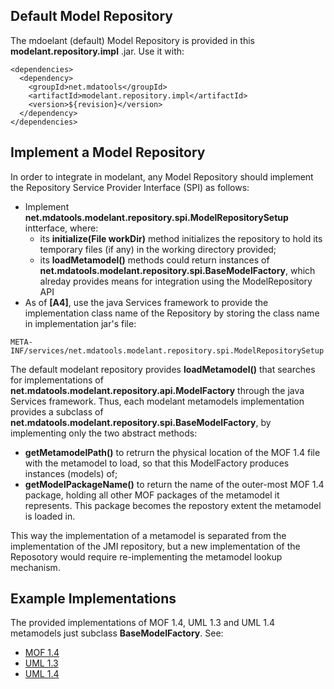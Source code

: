Default Model Repository
------------------------

The mdoelant (default) Model Repository is provided in this **modelant.repository.impl** .jar. Use it with:
```
<dependencies>
  <dependency>
    <groupId>net.mdatools</groupId>
    <artifactId>modelant.repository.impl</artifactId>
    <version>${revision}</version>
  </dependency>
</dependencies>
```

Implement a Model Repository
----------------------------

In order to integrate in modelant, any Model Repository should implement the Repository Service Provider Interface (SPI) as follows:

* Implement **net.mdatools.modelant.repository.spi.ModelRepositorySetup** intterface, where:
    * its **initialize(File workDir)** method initializes the repository to hold its temporary files (if any) in the working directory provided;
    * its **loadMetamodel()** methods could return instances of **net.mdatools.modelant.repository.spi.BaseModelFactory**, which alreday provides means for integration using the ModelRepository API
* As of **\[A4\]**, use the java Services framework to provide the implementation class name of the Repository by storing the class name in implementation jar's file:
```
META-INF/services/net.mdatools.modelant.repository.spi.ModelRepositorySetup
```

The default modelant repository provides **loadMetamodel()** that searches for implementations of **net.mdatools.modelant.repository.api.ModelFactory** through the java Services framework. Thus, each modelant metamodels implementation provides a subclass of **net.mdatools.modelant.repository.spi.BaseModelFactory**, by implementing only the two abstract methods:

* **getMetamodelPath()** to retrurn the physical location of the MOF 1.4 file with the metamodel to load, so that this ModelFactory produces instances (models) of;
* **getModelPackageName()** to return the name of the outer-most MOF 1.4 package, holding all other MOF packages of the metamodel it represents. This package becomes the repostory extent the metamodel is loaded in.

This way the implementation of a metamodel is separated from the implementation of the JMI repository, but a new implementation of the Reposotory would require re-implementing the metamodel lookup mechanism.

Example Implementations
-----------------------

The provided implementations of MOF 1.4, UML 1.3 and UML 1.4 metamodels just subclass **BaseModelFactory**. See:

* [MOF 1.4](../../modelant.mof14)
* [UML 1.3](../../modelant.uml13)
* [UML 1.4](../../modelant.uml14)
